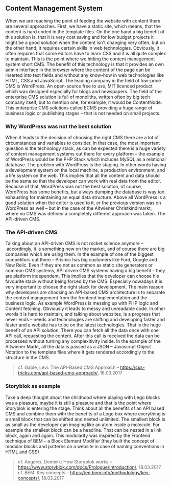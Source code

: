 ## Content Management System

When we are reaching the point of feeding the website with content there are several approaches. First, we have a static site, which means, that the content is hard coded in the template files. On the one hand a big benefit of this solution is, that it is very cost saving and for low budget projects it might be a good solution when the content isn't changing very often, but on the other hand, it requires certain skills in web technologies. Obviously, it often requires that some editors have to learn CSS and it is all quite complex to maintain. This is the point where we hitting the content management system short CMS. 
The benefit of this technology is that it provides an own admin interface in the browser where the content of the page can be inserted into text fields and without any know-how in web technologies like HTML, CSS and JavaScript. The leading company in the field of low-price CMS is WordPress. An open-source free to use, MIT licenced product which was designed especially for blogs and newspapers. The field of the enterprise CMS solution is full of monoliths, written often by big tech company itself, but to mention one, for example, it would be ContentNode. This enterprise CMS solutions called ECMS providing a huge range of business logic or publishing stages – that is not needed on small projects.

### Why WordPress was not the best solution

When it leads to the decision of choosing the right CMS there are a lot of circumstances and variables to consider. In that case, the most important question is the technology stack, as can be expected there is a huge variety of content management systems out there for every platform – the example of WordPress would be the PHP Stack which includes MySQL as a relational database. The problem with WordPress is the staging. In other words having a development system on the local machine, a production environment, and a life system on the web. This implies that all the content and data should be the same so that the developer can work with real data from the editor. Because of that, WordPress was not the best solution, of course, WordPress has some benefits, but always dumping the database is way too exhausting for maintaining an equal data structure. Above all WordPress is a good solution when the editor is used to it, or the previous version was on WordPress as well – but in the case of the Altwiener Christkindlmarkt, where no CMS was defined a completely different approach was taken. The API-driven CMS.

### The API-driven CMS

Talking about an API-driven CMS is not rocket science anymore – accordingly, it is something new on the market, and of course there are big companies which are using them. In the example of one of the biggest competitors out there – Prismic has big customers like Ford, Google and New Relic. Even if they are not as common as static site generators or common CMS systems, API driven CMS systems having a big benefit – they are platform independent. This implies that the developer can choose his favourite stack without being forced by the CMS. Especially nowadays it is very important to choose the right stack  for development. The main reason why developers are choosing an API-based CMS architecture is to separate the content management from the frontend implementation and the business logic. As example WordPress is messing up with PHP logic and Content fetching. Obviously it leads to messy and unreadable code. In other words it is hard to maintain, and talking about websites, is a progress that never ends – needs and technologies are shifting and developing faster and faster and a website has to be on the latest technologies. That is the huge benefit of an API solution. There you can fetch all the data once with one API call, requesting the content. After this call is received the data can be processed without turning any complexitivity inside. In the example of the Altwiener Markt, all the data is passed as a JSON – Javascript Object Notation to the template files where it gets rendered accordingly to the structure in the CMS.
> cf. Gable, Levi: The API-Based CMS Approach – https://css-tricks.com/api-based-cms-approach/, 18.03.2017

### Storyblok as example

Take a deep thought about the childhood where playing with Lego blocks was a pleasure, maybe it is still a pleasure and that is the point where Storyblok is entering the stage. Think about all the benefits of an API based CMS and combine them with the benefits of a Lego box where everything is a small block that can be shifted and nested unlimited. The smallest block is as small as the developer can imaging like an atom inside a molecule. For example the smallest block can be a headline. That can be nested in a link block, again and again. This modularity was inspired by the Frontend technique of BEM – a Block Element Modifier (they built the concept of modular blocks and patterns on a website in case of naming conventions in HTML and CSS)

> cf. Angerer, Dominik: How Storyblok works – https://www.storyblok.com/docs/Prologue/Introduction/, 18.03.2017
> cf. BEM: Key concepts – https://en.bem.info/methodology/key-concepts/, 18.03.2017